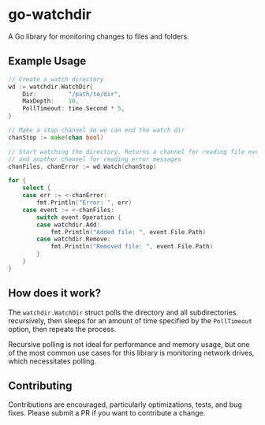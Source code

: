 # go-watchdir

A Go library for monitoring changes to files and folders.

## Example Usage

```go
// Create a watch directory
wd := watchdir.WatchDir{
    Dir:         "/path/to/dir",
    MaxDepth:    10,
    PollTimeout: time.Second * 5,
}

// Make a stop channel so we can end the watch dir
chanStop := make(chan bool)

// Start watching the directory. Returns a channel for reading file events,
// and another channel for reading error messages
chanFiles, chanError := wd.Watch(chanStop)

for {
    select {
    case err := <-chanError:
        fmt.Println("Error: ", err)
    case event := <-chanFiles:
        switch event.Operation {
        case watchdir.Add:
            fmt.Println("Added file: ", event.File.Path)
        case watchdir.Remove:
            fmt.Println("Removed file: ", event.File.Path)
        }
    }
}
```

## How does it work?

The `watchdir.WatchDir` struct polls the directory and all subdirectories recursively, then sleeps for an amount of time specified by the `PollTimeout` option, then repeats the process.

Recursive polling is not ideal for performance and memory usage, but one of the most common use cases for this library is monitoring network drives, which necessitates polling.

## Contributing

Contributions are encouraged, particularly optimizations, tests, and bug fixes. Please submit a PR if you want to contribute a change.
